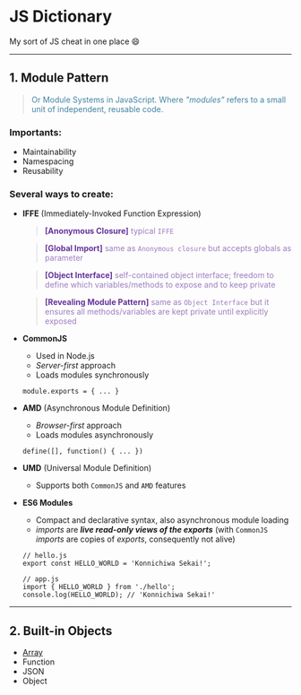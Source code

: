 # JS Dictionary

My sort of JS cheat in one place 😄

---

## 1. Module Pattern

> <font color="#4084a1">Or Module Systems in JavaScript. Where _"modules"_ refers to a small unit of independent, reusable code.</font>

### Importants:

- Maintainability
- Namespacing
- Reusability

### Several ways to create:

- **IFFE** (Immediately-Invoked Function Expression)

  > <b style="color: #663399">[Anonymous Closure]</b> <font color="#9D7CBF">typical `IFFE`</font>

  > <b style="color: #663399">[Global Import]</b> <font color="#9D7CBF">same as `Anonymous closure` but accepts globals as parameter</font>

  > <b style="color: #663399">[Object Interface]</b> <font color="#9D7CBF">self-contained object interface; freedom to define which variables/methods to expose and to keep private</font>

  > <b style="color: #663399">[Revealing Module Pattern]</b> <font color="#9D7CBF">same as `Object Interface` but it ensures all methods/variables are kept private until explicitly exposed</font>

* **CommonJS**
  - Used in Node.js
  - _Server-first_ approach
  - Loads modules synchronously
  ```
  module.exports = { ... }
  ```
* **AMD** (Asynchronous Module Definition)
  - _Browser-first_ approach
  - Loads modules asynchronously
  ```
  define([], function() { ... })
  ```
* **UMD** (Universal Module Definition)
  - Supports both `CommonJS` and `AMD` features
* **ES6 Modules**

  - Compact and declarative syntax, also asynchronous module loading
  - _imports_ are _**live read-only views of the exports**_ (with `CommonJS` _imports_ are copies of _exports_, consequently not alive)

  ```
  // hello.js
  export const HELLO_WORLD = 'Konnichiwa Sekai!';

  // app.js
  import { HELLO_WORLD } from './hello';
  console.log(HELLO_WORLD); // 'Konnichiwa Sekai!'
  ```

---

## 2. Built-in Objects

- [Array](blob/master/README_ARRAY.md)
- Function
- JSON
- Object
